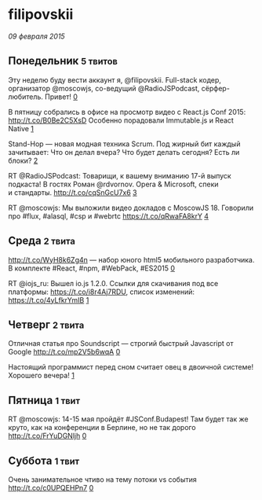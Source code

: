 # filipovskii

_09 февраля 2015_

## Понедельник <small>5 твитов</small>

Эту неделю буду вести аккаунт я, @filipovskii. Full-stack кодер, организатор @moscowjs, со-ведущий @RadioJSPodcast, сёрфер-любитель. Привет! [0][564697062378594304]

В пятницу собрались в офисе на просмотр видео с React.js Conf 2015: http://t.co/B0Be2C5XsD Особенно порадовали Immutable.js и React Native [1][564697244411387905]

Stand-Hop — новая модная техника Scrum. Под жирный бит каждый зачитывает: Что он делал вчера? Что будет делать сегодня? Есть ли блоки? [2][564699183429742592]

RT @RadioJSPodcast: Товарищи, к вашему вниманию 17-й выпуск подкаста! В гостях Роман @rdvornov. Opera &amp; Microsoft, спеки и стандарты. http://t.co/cqSnGcU7x6 [3][564740408945938433]

RT @moscowjs: Мы выложили видео докладов с MoscowJS 18. Говорили про #flux, #alasql, #csp и #webrtc https://t.co/qRwaFA8krY [4][564788407738847232]

[564697062378594304]: https://twitter.com/jsunderhood/status/564697062378594304
[564697244411387905]: https://twitter.com/jsunderhood/status/564697244411387905
[564699183429742592]: https://twitter.com/jsunderhood/status/564699183429742592
[564740408945938433]: https://twitter.com/jsunderhood/status/564740408945938433
[564788407738847232]: https://twitter.com/jsunderhood/status/564788407738847232

## Среда <small>2 твита</small>

http://t.co/WyH8k6Zg4n — набор юного html5 мобильного разработчика. В комплекте #React, #npm, #WebPack, #ES2015 [0][565454113597816832]

RT @iojs_ru: Вышел io.js 1.2.0. Ссылки для скачивания под все платформы: https://t.co/i8r4Aj7RDU, список изменений: https://t.co/4yLfkrYmIB [1][565468169033506816]

[565454113597816832]: https://twitter.com/jsunderhood/status/565454113597816832
[565468169033506816]: https://twitter.com/jsunderhood/status/565468169033506816

## Четверг <small>2 твита</small>

Отличная статья про Soundscript — строгий быстрый Javascript от Google http://t.co/mp2V5b6wqA [0][565782351729672192]

Настоящий программист перед сном считает овец в двоичной системе! Хорошего вечера! [1][565982117197524992]

[565782351729672192]: https://twitter.com/jsunderhood/status/565782351729672192
[565982117197524992]: https://twitter.com/jsunderhood/status/565982117197524992

## Пятница <small>1 твит</small>

RT @moscowjs: 14-15 мая пройдёт #JSConf.Budapest! Там будет так же круто, как на конференции в Берлине, но не так дорого http://t.co/FrYuDGNljh [0][566168229090197504]

[566168229090197504]: https://twitter.com/jsunderhood/status/566168229090197504

## Суббота <small>1 твит</small>

Очень занимательное чтиво на тему потоки vs события http://t.co/c0UPQEHPn7 [0][566640827594997760]

[566640827594997760]: https://twitter.com/jsunderhood/status/566640827594997760